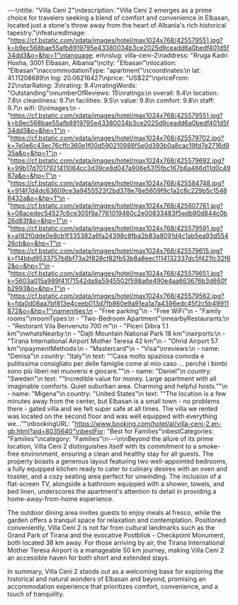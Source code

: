 ---\ntitle: "Villa Ceni 2"\ndescription: "Villa Ceni 2 emerges as a prime choice for travelers seeking a blend of comfort and convenience in Elbasan, located just a stone's throw away from the heart of Albania's rich historical tapestry."\nfeaturedImage: "https://cf.bstatic.com/xdata/images/hotel/max1024x768/425579551.jpg?k=b9ec568bae55afb8919795e43380034b3ce2025d9ceadd6a0bedf401d5f34dd3&o=&hp=1"\nlanguage: en\nslug: villa-ceni-2\naddress: "Rruga Kadri Hoxha, 3001 Elbasan, Albania"\ncity: "Elbasan"\nlocation: "Elbasan"\naccommodationType: "apartment"\ncoordinates:\n  lat: 41.11208689\n  lng: 20.06216427\nprice: "US$22"\npriceFrom: 22\nstarRating: 3\nrating: 9.4\nratingWords: "Outstanding"\nnumberOfReviews: 15\nratings:\n  overall: 9.4\n  location: 7.8\n  cleanliness: 9.7\n  facilities: 9.5\n  value: 9.8\n  comfort: 9.8\n  staff: 9.7\n  wifi: 0\nimages:\n  - "https://cf.bstatic.com/xdata/images/hotel/max1024x768/425579551.jpg?k=b9ec568bae55afb8919795e43380034b3ce2025d9ceadd6a0bedf401d5f34dd3&o=&hp=1"\n  - "https://cf.bstatic.com/xdata/images/hotel/max1024x768/425579702.jpg?k=7e0e6c43ec76cffc360e1f00d590210988f5e0d393b0a8cac19fd7e2716d935a&o=&hp=1"\n  - "https://cf.bstatic.com/xdata/images/hotel/max1024x768/425579692.jpg?k=99b17d7017921411064cc3d39ce8d047a906e5315fbc167b6a466d11d0c4987a&o=&hp=1"\n  - "https://cf.bstatic.com/xdata/images/hotel/max1024x768/425584748.jpg?k=914f7d4dc63609ce3a9455523f2bd378e76e5609f9c1a2c8c229b5c15466432a&o=&hp=1"\n  - "https://cf.bstatic.com/xdata/images/hotel/max1024x768/425607761.jpg?k=08acedec54527c6ce305f9a7761019460c2e00833483f5edb90d844c0b26d83f&o=&hp=1"\n  - "https://cf.bstatic.com/xdata/images/hotel/max1024x768/425579591.jpg?k=a182f0dde0e8cb1f335382a6fa24398c8fba2b83a8091d4c1ab5ea93d55426cb&o=&hp=1"\n  - "https://cf.bstatic.com/xdata/images/hotel/max1024x768/425579615.jpg?k=f14bbd9533757b8bf73a2f828cf82fb53b8a8eec1114132337dc5f421fc32f62&o=&hp=1"\n  - "https://cf.bstatic.com/xdata/images/hotel/max1024x768/425579651.jpg?k=5603a015a989f41f71542da9a5945502f598a6e490e4aa663676b3d660fb2993&o=&hp=1"\n  - "https://cf.bstatic.com/xdata/images/hotel/max1024x768/425579562.jpg?k=fda0d08aa7bf813e4ceeb013d7fb860e9a91ea1a7a4396edc45f2c5b49911872&o=&hp=1"\namenities:\n  - "Free parking"\n  - "Free WiFi"\n  - "Family rooms"\nroomTypes:\n  - "Two-Bedroom Apartment"\nnearbyRestaurants:\n  - "Restorant Vila Benvenuto 700 m"\n  - "Piceri Dibra 1.1 km"\nwhatsNearby:\n  - "Dajti Mountain National Park 18 km"\nairports:\n  - "Tirana International Airport Mother Teresa 42 km"\n  - "Ohrid Airport 57 km"\npaymentMethods:\n  - "Mastercard"\n  - "Visa"\nreviews:\n  - name: "Denisa"\n    country: "Italy"\n    text: "“Casa molto spaziosa comoda e pulitissima consigliato per delle famiglie come al mio caso ... perché i bimbi sono più liberi nel muoversi e giocare.”"\n  - name: "Daniel"\n    country: "Sweden"\n    text: "“Incredible value for money. Large apartment with all imaginable comforts. Quiet suburban area. Charming and helpful hosts.”"\n  - name: "Migena"\n    country: "United States"\n    text: "“The location is a few minutes away from the center, but Elbasan is a small town - no problems there - gated villa and we felt super safe at all times. The villa we rented was located on the second floor and was well equipped with everything we...”"\nbookingURL: "https://www.booking.com/hotel/al/villa-ceni-2.en-gb.html?aid=8035640"\nbestFor: "Best for Families"\nbestCategories: "Families"\ncategory: "Families"\n---\n\nBeyond the allure of its prime location, Villa Ceni 2 distinguishes itself with its commitment to a smoke-free environment, ensuring a clean and healthy stay for all guests. The property boasts a generous layout featuring two well-appointed bedrooms, a fully equipped kitchen ready to cater to culinary desires with an oven and toaster, and a cozy seating area perfect for unwinding. The inclusion of a flat-screen TV, alongside a bathroom equipped with a shower, towels, and bed linen, underscores the apartment's attention to detail in providing a home-away-from-home experience.

The outdoor dining area invites guests to enjoy meals al fresco, while the garden offers a tranquil space for relaxation and contemplation. Positioned conveniently, Villa Ceni 2 is not far from cultural landmarks such as the Grand Park of Tirana and the evocative Postbllok - Checkpoint Monument, both located 38 km away. For those arriving by air, the Tirana International Mother Teresa Airport is a manageable 50 km journey, making Villa Ceni 2 an accessible haven for both short and extended stays.

In summary, Villa Ceni 2 stands out as a welcoming base for exploring the historical and natural wonders of Elbasan and beyond, promising an accommodation experience that prioritizes comfort, convenience, and a touch of tranquility.